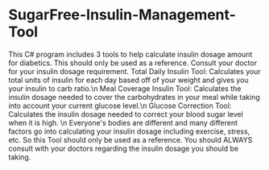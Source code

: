# SugarFree-Insulin-Management-Tool
This C# program includes 3 tools to help calculate insulin dosage amount for diabetics. This should only be used as a reference. Consult your doctor for your insulin dosage requirement.
Total Daily Insulin Tool: Calculates your total units of insulin for each day based off of your weight and gives you your insulin to carb ratio.\n
Meal Coverage Insulin Tool: Calculates the insulin dosage needed to cover the carbohydrates in your meal while taking into account your current glucose level.\n
Glucose Correction Tool: Calculates the insulin dosage needed to correct your blood sugar level when it is high. \n
Everyone's bodies are different and many different factors go into calculating your insulin dosage including exercise, stress, etc. So this Tool should only be used as a reference. You should ALWAYS consult with your doctors regarding the insulin dosage you should be taking. 
